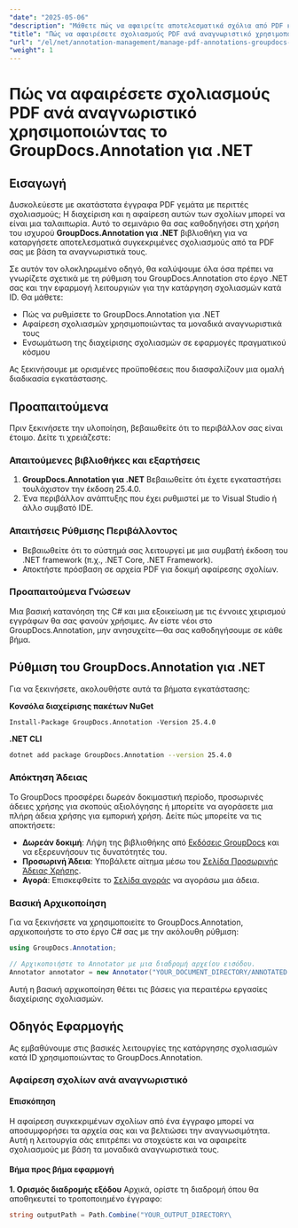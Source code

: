 ```yaml
---
"date": "2025-05-06"
"description": "Μάθετε πώς να αφαιρείτε αποτελεσματικά σχόλια από PDF και άλλα έγγραφα χρησιμοποιώντας το GroupDocs.Annotation για .NET. Ανακαλύψτε οδηγούς βήμα προς βήμα, βέλτιστες πρακτικές και εφαρμογές από τον πραγματικό κόσμο."
"title": "Πώς να αφαιρέσετε σχολιασμούς PDF ανά αναγνωριστικό χρησιμοποιώντας το GroupDocs.Annotation για .NET"
"url": "/el/net/annotation-management/manage-pdf-annotations-groupdocs-dotnet-remove-id/"
"weight": 1
---
```


# Πώς να αφαιρέσετε σχολιασμούς PDF ανά αναγνωριστικό χρησιμοποιώντας το GroupDocs.Annotation για .NET

## Εισαγωγή

Δυσκολεύεστε με ακατάστατα έγγραφα PDF γεμάτα με περιττές σχολιασμούς; Η διαχείριση και η αφαίρεση αυτών των σχολίων μπορεί να είναι μια ταλαιπωρία. Αυτό το σεμινάριο θα σας καθοδηγήσει στη χρήση του ισχυρού **GroupDocs.Annotation για .NET** βιβλιοθήκη για να καταργήσετε αποτελεσματικά συγκεκριμένες σχολιασμούς από τα PDF σας με βάση τα αναγνωριστικά τους.

Σε αυτόν τον ολοκληρωμένο οδηγό, θα καλύψουμε όλα όσα πρέπει να γνωρίζετε σχετικά με τη ρύθμιση του GroupDocs.Annotation στο έργο .NET σας και την εφαρμογή λειτουργιών για την κατάργηση σχολιασμών κατά ID. Θα μάθετε:
- Πώς να ρυθμίσετε το GroupDocs.Annotation για .NET
- Αφαίρεση σχολιασμών χρησιμοποιώντας τα μοναδικά αναγνωριστικά τους
- Ενσωμάτωση της διαχείρισης σχολιασμών σε εφαρμογές πραγματικού κόσμου

Ας ξεκινήσουμε με ορισμένες προϋποθέσεις που διασφαλίζουν μια ομαλή διαδικασία εγκατάστασης.

## Προαπαιτούμενα

Πριν ξεκινήσετε την υλοποίηση, βεβαιωθείτε ότι το περιβάλλον σας είναι έτοιμο. Δείτε τι χρειάζεστε:

### Απαιτούμενες βιβλιοθήκες και εξαρτήσεις
1. **GroupDocs.Annotation για .NET** Βεβαιωθείτε ότι έχετε εγκαταστήσει τουλάχιστον την έκδοση 25.4.0.
2. Ένα περιβάλλον ανάπτυξης που έχει ρυθμιστεί με το Visual Studio ή άλλο συμβατό IDE.

### Απαιτήσεις Ρύθμισης Περιβάλλοντος
- Βεβαιωθείτε ότι το σύστημά σας λειτουργεί με μια συμβατή έκδοση του .NET framework (π.χ., .NET Core, .NET Framework).
- Αποκτήστε πρόσβαση σε αρχεία PDF για δοκιμή αφαίρεσης σχολίων.

### Προαπαιτούμενα Γνώσεων
Μια βασική κατανόηση της C# και μια εξοικείωση με τις έννοιες χειρισμού εγγράφων θα σας φανούν χρήσιμες. Αν είστε νέοι στο GroupDocs.Annotation, μην ανησυχείτε—θα σας καθοδηγήσουμε σε κάθε βήμα.

## Ρύθμιση του GroupDocs.Annotation για .NET

Για να ξεκινήσετε, ακολουθήστε αυτά τα βήματα εγκατάστασης:

**Κονσόλα διαχείρισης πακέτων NuGet**

```shell
Install-Package GroupDocs.Annotation -Version 25.4.0
```

**\.NET CLI**

```bash
dotnet add package GroupDocs.Annotation --version 25.4.0
```

### Απόκτηση Άδειας
Το GroupDocs προσφέρει δωρεάν δοκιμαστική περίοδο, προσωρινές άδειες χρήσης για σκοπούς αξιολόγησης ή μπορείτε να αγοράσετε μια πλήρη άδεια χρήσης για εμπορική χρήση. Δείτε πώς μπορείτε να τις αποκτήσετε:
- **Δωρεάν δοκιμή**: Λήψη της βιβλιοθήκης από [Εκδόσεις GroupDocs](https://releases.groupdocs.com/annotation/net/) και να εξερευνήσουν τις δυνατότητές του.
- **Προσωρινή Άδεια**: Υποβάλετε αίτημα μέσω του [Σελίδα Προσωρινής Άδειας Χρήσης](https://purchase.groupdocs.com/temporary-license/).
- **Αγορά**: Επισκεφθείτε το [Σελίδα αγοράς](https://purchase.groupdocs.com/buy) να αγοράσω μια άδεια.

### Βασική Αρχικοποίηση
Για να ξεκινήσετε να χρησιμοποιείτε το GroupDocs.Annotation, αρχικοποιήστε το στο έργο C# σας με την ακόλουθη ρύθμιση:

```csharp
using GroupDocs.Annotation;

// Αρχικοποιήστε το Annotator με μια διαδρομή αρχείου εισόδου.
Annotator annotator = new Annotator("YOUR_DOCUMENT_DIRECTORY/ANNOTATED.pdf");
```

Αυτή η βασική αρχικοποίηση θέτει τις βάσεις για περαιτέρω εργασίες διαχείρισης σχολιασμών.

## Οδηγός Εφαρμογής

Ας εμβαθύνουμε στις βασικές λειτουργίες της κατάργησης σχολιασμών κατά ID χρησιμοποιώντας το GroupDocs.Annotation.

### Αφαίρεση σχολίων ανά αναγνωριστικό
#### Επισκόπηση
Η αφαίρεση συγκεκριμένων σχολίων από ένα έγγραφο μπορεί να αποσυμφορήσει τα αρχεία σας και να βελτιώσει την αναγνωσιμότητα. Αυτή η λειτουργία σάς επιτρέπει να στοχεύετε και να αφαιρείτε σχολιασμούς με βάση τα μοναδικά αναγνωριστικά τους.

#### Βήμα προς βήμα εφαρμογή
**1. Ορισμός διαδρομής εξόδου**
Αρχικά, ορίστε τη διαδρομή όπου θα αποθηκευτεί το τροποποιημένο έγγραφο:

```csharp
string outputPath = Path.Combine("YOUR_OUTPUT_DIRECTORY\